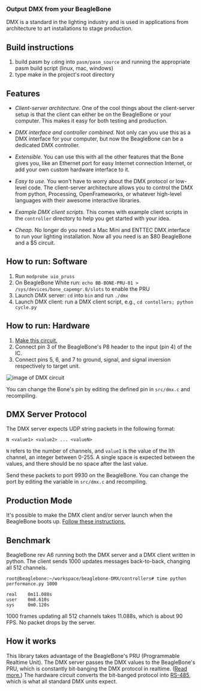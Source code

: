 ### Output DMX from your BeagleBone

DMX is a standard in the lighting industry and is used in applications from architecture to art installations to stage production.

Build instructions
------------------

1. build pasm by `cd`ing into `pasm/pasm_source` and running the appropriate pasm build script (linux, mac, windows)
2. type make in the project's root directory

Features
--------

* *Client-server architecture.* One of the cool things about the client-server setup is that the client can either be on the BeagleBone or your computer. This makes it easy for both testing and production.

* *DMX interface and controller combined.* Not only can you use this as a DMX interface for your computer, but now the BeagleBone can be a dedicated DMX controller.

* *Extensible.* You can use this with all the other features that the Bone gives you, like an Ethernet port for easy Internet connection Internet, or add your own custom hardware interface to it.

* *Easy to use.* You won't have to worry about the DMX protocol or low-level code. The client-server architecture allows you to control the DMX from python, Processing, OpenFrameworks, or whatever high-level languages with their awesome interactive libraries.

* *Example DMX client scripts.* This comes with example client scripts in the `controller` directory to help you get started with your idea.

* *Cheap.* No longer do you need a Mac Mini and ENTTEC DMX interface to run your lighting installation. Now all you need is an $80 BeagleBone and a $5 circuit.

How to run: Software
--------------------

1. Run `modprobe uio_pruss`
2. On BeagleBone White run: `echo BB-BONE-PRU-01 > /sys/devices/bone_capemgr.8/slots` to enable the PRU
2. Launch DMX server: `cd` into `bin` and run `./dmx`
3. Launch DMX client: run a DMX client script, e.g., `cd contollers; python cycle.py`

How to run: Hardware
--------------------

1. [Make this circuit.](http://code.google.com/p/tinkerit/wiki/DmxSimpleBuilding)
2. Connect pin 3 of the BeagleBone's P8 header to the input (pin 4) of the IC.
3. Connect pins 5, 6, and 7 to ground, signal, and signal inversion respectively to target unit.

![image of DMX circuit](http://www.arduino.cc/playground/uploads/DMX/send_sn75276a.jpg)

You can change the Bone's pin by editing the defined pin in `src/dmx.c` and recompiling.

DMX Server Protocol
-------------------

The DMX server expects UDP string packets in the following format:

    N <value1> <value2> ... <valueN>

`N` refers to the number of channels, and `valueI` is the value of the Ith channel, an integer between 0-255. A single space is expected between the values, and there should be no space after the last value.

Send these packets to port 9930 on the BeagleBone. You can change the port by editing the variable in `src/dmx.c` and recompiling.

Production Mode
---------------

It's possible to make the DMX client and/or server launch when the BeagleBone boots up. [Follow these instructions.](http://beaglebone.cameon.net/home/autostarting-services)

Benchmark
---------

BeagleBone rev A6 running both the DMX server and a DMX client written in python. The client sends 1000 updates messages back-to-back, changing all 512 channels.

    root@beaglebone:~/workspace/beaglebone-DMX/controllers# time python performance.py 1000
    
    real    0m11.088s
    user    0m8.610s
    sys     0m0.120s

1000 frames updating all 512 channels takes 11.088s, which is about 90 FPS. No packet drops by the server.

How it works
------------

This library takes advantage of the BeagleBone's PRU (Programmable Realtime Unit). The DMX server passes the DMX values to the BeagleBone's PRU, which is constantly bit-banging the DMX protocol in realtime. ([Read more.](http://blog.boxysean.com/2012/08/12/first-steps-with-the-beaglebone-pru/)) The hardware circuit converts the bit-banged protocol into [RS-485](http://en.wikipedia.org/wiki/RS-485), which is what all standard DMX units expect.
